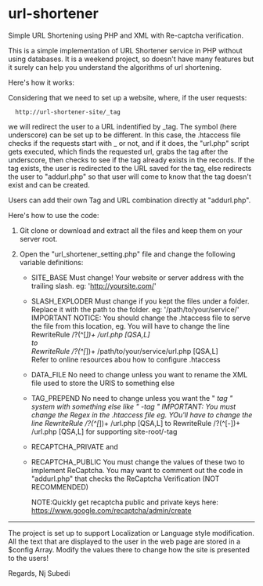 url-shortener
=============

Simple URL Shortening using PHP and XML with Re-captcha verification.


This is a simple implementation of URL Shortener service in PHP without using databases. It is a weekend project, so doesn't have many features but it surely can help you understand the algorithms of url shortening.


Here's how it works:

Considering that we need to set up a website, where, if the user requests:

      http://url-shortener-site/_tag

we will redirect the user to a URL indentified by _tag. The symbol (here underscore) can be set up to be different. In this case, the .htaccess file checks if the requests start with _ or not, and if it does, the "url.php" script gets executed, which finds the requested url, grabs the tag after the underscore, then checks to see if the tag already exists in the records. If the tag exists, the user is redirected to the URL saved for the tag, else redirects the user to "addurl.php" so that user will come to know that the tag doesn't exist and can be created.


Users can add their own Tag and URL combination directly at "addurl.php".


Here's how to use the code:

1. Git clone or download and extract all the files and keep them on your server root.
2. Open the "url_shortener_setting.php" file and change the following variable definitions:

    - SITE_BASE
        Must change! Your website or server address with the trailing slash. eg: 'http://yoursite.com/'
        
    - SLASH_EXPLODER
        Must change if you kept the files under a folder.
        Replace it with the path to the folder. eg: '/path/to/your/service/'
        IMPORTANT NOTICE: You should change the .htaccess file to serve the file from this location,
          eg. You will have to change the line           
            RewriteRule /?(^[_])+ /url.php [QSA,L]        
          to           
            RewriteRule /?(^[_])+ /path/to/your/service/url.php [QSA,L]       
        Refer to online resources abou how to configure .htaccess
        
    - DATA_FILE
        No need to change unless you want to rename the XML file used to store the URlS to something else
        
    - TAG_PREPEND
        No need to change unless you want the " _tag " system with something else like " -tag "
        IMPORTANT: You must change the Regex in the .htaccess file
          eg. YOu'll have to change the line 
            RewriteRule /?(^[_])+ /url.php [QSA,L]
          to
            RewriteRule /?(^[-])+ /url.php [QSA,L]   for supporting site-root/-tag 
    
    - RECAPTCHA_PRIVATE and
    - RECAPTCHA_PUBLIC 
      You must change the values of these two to implement ReCaptcha.
      You may want to comment out the code in "addurl.php" that checks the ReCaptcha Verification (NOT RECOMMENDED)
      
      NOTE:Quickly get recaptcha public and private keys here:
            https://www.google.com/recaptcha/admin/create
    
    
  -------------------------------------------
  
  The project is set up to support Localization or Language style modification.
  All the text that are displayed to the user in the web page are stored in a $config Array.
  Modify the values there to change how the site is presented to the users!
  
  
  Regards,
  Nj Subedi
        










